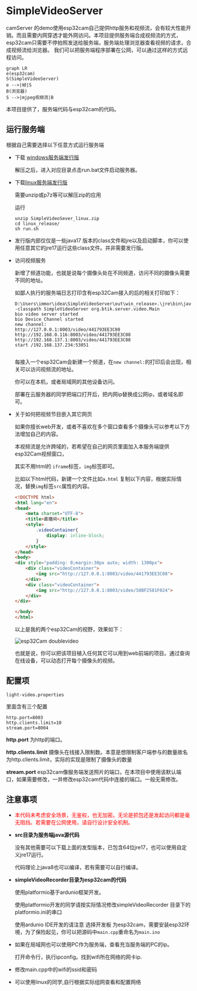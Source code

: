 # SimpleVideoServer

camServer 的demo使用esp32cam自己提供http服务和视频流，会有较大性能开销。而且需要内网穿透才能外网访问。本项目提供服务端合成视频流的方式，esp32cam只需要不停拍照发送给服务端，服务端处理浏览器查看视频的请求，合成视频流给浏览器。
我们可以把服务端程序部署在公网，可以通过这样的方式远程访问。

```mermaid
graph LR
e(esp32cam)
S(SimpleVideoServer)
e -->|帧|S
B(浏览器)
S -->|mjpeg视频流|B
```

本项目提供了，服务端代码与esp32cam的代码。



## 运行服务端

根据自己需要选择以下任意方式运行服务端

* 下载 [windows服务端发行版](https://gitcode.net/qq_26700087/simpleVideoServer/uploads/92abc011e3048b9401a204b4255c0a56/SimpleVideoSever_win.zip)

  解压之后，进入对应目录点击run.bat文件启动服务器。

* 下载[linux服务端发行版](https://gitcode.net/qq_26700087/simpleVideoServer/uploads/f6b8ffccef4cd8f271c0667a22c53fc3/SimpleVideoSever_linux.zip)

  需要unzip或p7z等可以解压zip的应用

  运行

  ```shell
  unzip SimpleVideoSever_linux.zip
  cd linux_release/
  sh run.sh
  ```

* 发行版内部仅仅是一些java17 版本的class文件和jre以及启动脚本，你可以使用任意其它的jre17运行这些class文件。并非需要发行版。

* 访问视频服务

  新增了频道功能，也就是说每个摄像头处在不同频道，访问不同的摄像头需要不同的地址。

  

  如鄙人执行的服务端日志打印含有esp32Cam接入的后的相关打印如下：

  ```
  D:\Users\immor\idea\SimpleVideoServer\out\win_release>.\jre\bin\java -classpath SimpleVideoServer org.btik.server.video.Main
  bio video server started
  bio Device Channel started
  new channel:
  http://127.0.0.1:8003/video/441793EE3C08
  http://192.168.0.116:8003/video/441793EE3C08
  http://192.168.137.1:8003/video/441793EE3C08
  start /192.168.137.234:53051
  
  
  ```

  每接入一个esp32Cam会新建一个频道，在`new channel:`的打印后会出现，相关可以访问视频流的地址。

  你可以在本机，或者局域网的其他设备访问。

  部署在云服务器的同学把端口打开后，把内网ip替换成公网ip，或者域名即可。

  

* 关于如何把视频节目嵌入其它网页

  如果你擅长web开发，或者不喜欢在多个窗口查看多个摄像头可以参考以下方法增加自己的内容。

  

  本视频流是允许跨域的，若希望在自己的网页里面加入本服务端提供esp32Cam视频窗口，

  其实不用html的 `iframe`标签，`img`标签即可。

  比如以下html代码，新建一个文件比如`a.html` 复制以下内容，根据实际情况，替换`img`标签`src`属性的内容。

  ```html
  <!DOCTYPE html>
  <html lang="en">
  <head>
      <meta charset="UTF-8">
      <title>直播间</title>
      <style>
          .videoContainer{
              display: inline-block;
          }
      </style>
  </head>
  <body>
  <div style="padding: 0;margin:30px auto; width: 1300px">
      <div class="videoContainer">
          <img src="http://127.0.0.1:8003/video/441793EE3C08">
      </div>
      <div class="videoContainer">
          <img src="http://127.0.0.1:8003/video/58BF2581F024">
      </div>
  </div>
  
  </body>
  </html>
  ```

  以上是我的两个esp32Cam的视野，效果如下：

  ![esp32Cam doublevideo](https://img-blog.csdnimg.cn/ca9e5e19fa5742b8a7c698845078e0ab.gif#pic_center)

  也就是说，你可以把该项目植入任何其它可以用到web前端的项目。通过查询在线设备，可以动态打开每个摄像头的视频。

  

## 配置项

`light-video.properties`

里面含有三个配置

```properties
http.port=8003
http.clients.limit=10
stream.port=8004
```

**http.port** 为http的端口。

**http.clients.limit** 摄像头在线接入限制数。本意是想限制客户端参与的数量故名为http.clients.limit，实际的实现是限制了摄像头的数量

**stream.port** esp32cam像服务端发送照片的端口，在本项目中使用该默认端口，如果需要修改，一并修改esp32cam代码中连接的端口。一般无需修改。



## 注意事项

* <span style="color:#f00">本代码未考虑安全场景，无鉴权，也无加密。无论是抓包还是发起访问都是毫无阻挡。若需要在公网使用，请自行设计安全机制。</span>

* **src目录为服务端java源代码**

  没有其他需要可以下载上面的发型版本，已包含64位jre17，也可以使用自定义jre17运行。

  代码理论上java8也可以编译，若有需要可以自行编译。

  

* **simpleVideoRecorder目录为esp32cam的代码**

  使用platformio基于ardunio框架开发。

  使用platformio开发的同学请按实际情况修改simpleVideoRecorder 目录下的platformio.ini的串口

  

  使用ardunio IDE开发的请注意 选择开发板 为esp32cam，需要安装esp32环境，为了保险起见，你可以把源码中`main.cpp`重命名为`main.ino`

  

* 如果在局域网也可以使用PC作为服务端，查看充当服务端的PC的ip。

  打开命令行，执行ipconfig。找到wifi所在网络的网卡ip.

  

* 修改main.cpp中的wifi的ssid和密码

  
  
* 可以使用linux的同学,自行根据实际组网查看和配置网络

  
  
  
